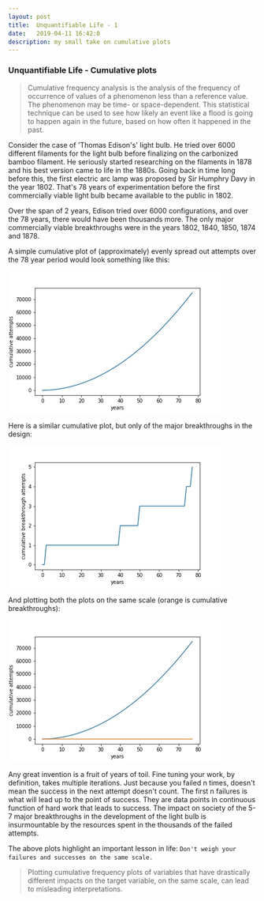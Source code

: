 ```yaml
---
layout: post
title:  Unquantifiable Life - 1
date:   2019-04-11 16:42:0
description: my small take on cumulative plots
---
```

### Unquantifiable Life - Cumulative plots


> Cumulative frequency analysis is the analysis of the frequency of occurrence of values of a phenomenon less than a reference value. The phenomenon may be time- or space-dependent. This statistical technique can be used to see how likely an event like a flood is going to happen again in the future, based on how often it happened in the past.




Consider the case of  'Thomas Edison's' light bulb. He tried over 6000 different  filaments for the light bulb before finalizing on the carbonized bamboo filament. He seriously started researching on the filaments in 1878 and his best version came to life in the 1880s. Going back in time long before this, the first electric arc lamp was proposed by Sir Humphry Davy in the year 1802. That's 78 years of experimentation before the first commercially viable light bulb became available to the public in 1802.

Over the span of 2 years, Edison tried over 6000 configurations, and over the 78 years, there would have been thousands more. The only major commercially viable breakthroughs were in the years 1802, 1840, 1850, 1874 and 1878.

A simple cumulative plot of (approximately) evenly spread out attempts over the 78 year period would look something like this:

![Attempts_Plot.jpg](/assets/img/attempts.jpg)



Here is a similar cumulative plot, but only of the major breakthroughs in the design:



![Breakthrough_Plots.jpg](/assets/img/whoa.jpg)



And plotting both the plots on the same scale (orange is cumulative breakthroughs):

![Combined_Plot.jpg](/assets/img/comb.jpg)



Any great invention is a fruit of years of toil. Fine tuning your work, by definition, takes multiple iterations.  Just because you failed n times, doesn't mean the success in the next attempt doesn't count. The first n failures is what will lead up to the point of success. They are data points in continuous function of hard work that leads to success. The impact on society of the 5-7 major breakthroughs in the development of the light bulb is insurmountable by the resources spent in the thousands of the failed attempts.

The above plots highlight an important lesson in life: `Don't weigh your failures and successes on the same scale.` 




> Plotting cumulative frequency plots of variables that have drastically different impacts on the target variable, on the same scale, can lead to misleading interpretations.


